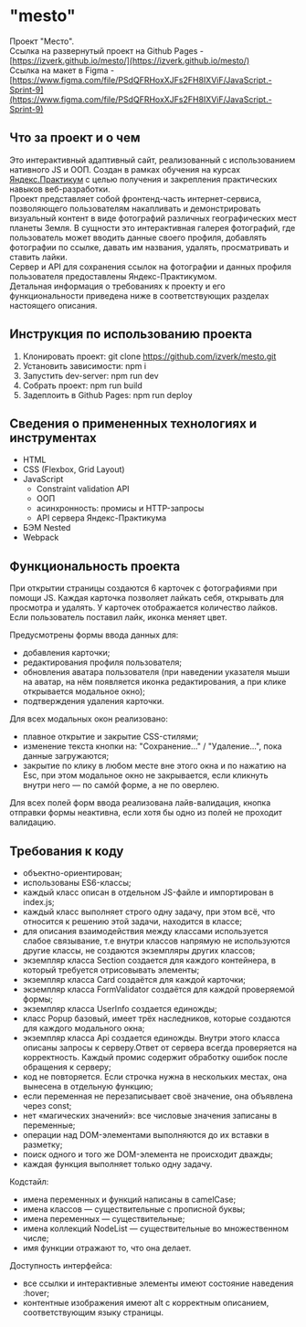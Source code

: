 # "mesto"

Проект "Место".  
Ссылка на развернутый проект на Github Pages -
[https://izverk.github.io/mesto/](https://izverk.github.io/mesto/)  
Ссылка на макет в Figma -
[https://www.figma.com/file/PSdQFRHoxXJFs2FH8IXViF/JavaScript.-Sprint-9](https://www.figma.com/file/PSdQFRHoxXJFs2FH8IXViF/JavaScript.-Sprint-9)

## Что за проект и о чем

Это интерактивный адаптивный сайт, реализованный с использованием нативного JS и
ООП. Создан в рамках обучения на курсах
[Яндекс.Практикум](https://practicum.yandex.ru/) с целью получения и закрепления
практических навыков веб-разработки.<br> Проект представляет собой
фронтенд-часть интернет-сервиса, позволяющего пользователям накапливать и
демонстрировать визуальный контент в виде фотографий различных географических
мест планеты Земля. В сущности это интерактивная галерея фотографий, где
пользователь может вводить данные своего профиля, добавлять фотографии по
ссылке, давать им названия, удалять, просматривать и ставить лайки.<br> Сервер и
API для сохранения ссылок на фотографии и данных профиля пользователя
предоставлены Яндекс-Практикумом.<br> Детальная информация о требованиях к
проекту и его функциональности приведена ниже в соответствующих разделах
настоящего описания.

## Инструкция по использованию проекта

1. Клонировать проект: git clone https://github.com/izverk/mesto.git
2. Установить зависимости: npm i
3. Запустить dev-server: npm run dev
4. Собрать проект: npm run build
5. Задеплоить в Github Pages: npm run deploy

## Сведения о примененных технологиях и инструментах

- HTML
- CSS (Flexbox, Grid Layout)
- JavaScript
  - Constraint validation API
  - ООП
  - асинхронность: промисы и HTTP-запросы
  - API сервера Яндекс-Практикума
- БЭМ Nested
- Webpack

## Функциональность проекта

При открытии страницы создаются 6 карточек с фотографиями при помощи JS. Каждая
карточка позволяет лайкать себя, открывать для просмотра и удалять. У карточек
отображается количество лайков. Если пользователь поставил лайк, иконка меняет
цвет.

Предусмотрены формы ввода данных для:

- добавления карточки;
- редактирования профиля пользователя;
- обновления аватара пользователя (при наведении указателя мыши на аватар, на
  нём появляется иконка редактирования, а при клике открывается модальное окно);
- подтверждения удаления карточки.

Для всех модальных окон реализовано:

- плавное открытие и закрытие CSS-стилями;
- изменение текста кнопки на: "Сохранение..." / "Удаление...", пока данные
  загружаются;
- закрытие по клику в любом месте вне этого окна и по нажатию на Esc, при этом
  модальное окно не закрывается, если кликнуть внутри него — по самóй форме, а
  не по оверлею.

Для всех полей форм ввода реализована лайв-валидация, кнопка отправки формы
неактивна, если хотя бы одно из полей не проходит валидацию.

## Требования к коду

- объектно-ориентирован;
- использованы ES6-классы;
- каждый класс описан в отдельном JS-файле и импортирован в index.js;
- каждый класс выполняет строго одну задачу, при этом всё, что относится к
  решению этой задачи, находится в классе;
- для описания взаимодействия между классами используется слабое связывание, т.е
  внутри классов напрямую не используются другие классы, не создаются экземпляры
  других классов;
- экземпляр класса Section создается для каждого контейнера, в который требуется
  отрисовывать элементы;
- экземпляр класса Card создаётся для каждой карточки;
- экземпляр класса FormValidator создаётся для каждой проверяемой формы;
- экземпляр класса UserInfo создается единожды;
- класс Popup базовый, имеет трёх наследников, которые создаются для каждого
  модального окна;
- экземпляр класса Api создается единожды. Внутри этого класса описаны запросы к
  серверу.Ответ от сервера всегда проверяется на корректность. Каждый промис
  содержит обработку ошибок после обращения к серверу;
- код не повторяется. Если строчка нужна в нескольких местах, она вынесена в
  отдельную функцию;
- если переменная не перезаписывает своё значение, она объявлена через const;
- нет «магических значений»: все числовые значения записаны в переменные;
- операции над DOM-элементами выполняются до их вставки в разметку;
- поиск одного и того же DOM-элемента не происходит дважды;
- каждая функция выполняет только одну задачу.

Кодстайл:

- имена переменных и функций написаны в camelCase;
- имена классов — существительные с прописной буквы;
- имена переменных — существительные;
- имена коллекций NodeList — существительные во множественном числе;
- имя функции отражают то, что она делает.

Доступность интерфейса:

- все ссылки и интерактивные элементы имеют состояние наведения :hover;
- контентные изображения имеют alt с корректным описанием, соответствующим языку
  страницы.

